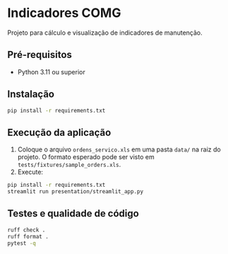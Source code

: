 # Indicadores COMG

Projeto para cálculo e visualização de indicadores de manutenção.

## Pré-requisitos

- Python 3.11 ou superior

## Instalação

```bash
pip install -r requirements.txt
```

## Execução da aplicação

1. Coloque o arquivo `ordens_servico.xls` em uma pasta `data/` na raiz do projeto. O formato esperado pode ser visto em `tests/fixtures/sample_orders.xls`.
2. Execute:

```bash
pip install -r requirements.txt
streamlit run presentation/streamlit_app.py
```

## Testes e qualidade de código

```bash
ruff check .
ruff format .
pytest -q
```
